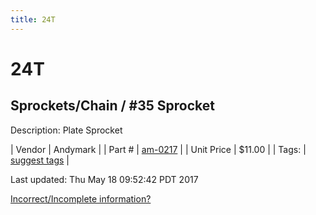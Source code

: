 ```yaml
---
title: 24T
---
```


# 24T
## Sprockets/Chain / #35 Sprocket
Description: 	Plate Sprocket 

| Vendor | Andymark | 
| Part # | [am-0217](http://www.andymark.com/Sprocket-p/am-0217.htm) | 
| Unit Price | $11.00 | 
| Tags: | [suggest tags](https://docs.google.com/forms/d/e/1FAIpQLSeWyY8v3RgOty-MyWmh9U0iivNYN_molChYyS-0U-o-kOAv_g/viewform) | 

Last updated: Thu May 18 09:52:42 PDT 2017

 [Incorrect/Incomplete information?](https://docs.google.com/forms/d/e/1FAIpQLSeWyY8v3RgOty-MyWmh9U0iivNYN_molChYyS-0U-o-kOAv_g/viewform)